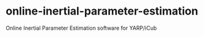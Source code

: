 online-inertial-parameter-estimation
====================================

Online Inertial Parameter Estimation software for YARP/iCub 